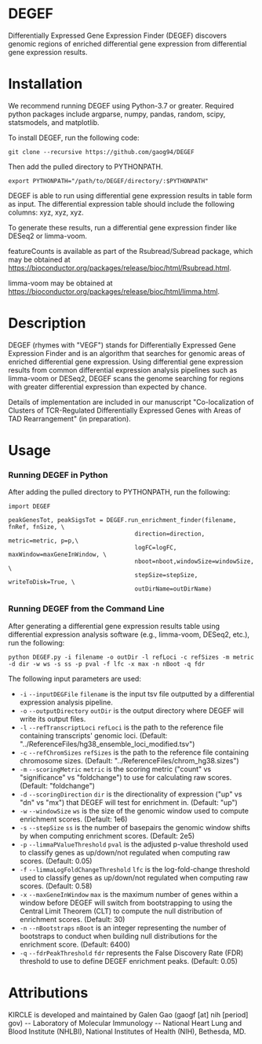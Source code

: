 # DEGEF
Differentially Expressed Gene Expression Finder (DEGEF) discovers genomic regions of enriched differential gene expression from differential gene expression results.

# Installation
We recommend running DEGEF using Python-3.7 or greater. Required python packages include argparse, numpy, pandas, random, scipy, statsmodels, and matplotlib.

To install DEGEF, run the following code:

```
git clone --recursive https://github.com/gaog94/DEGEF
```

Then add the pulled directory to PYTHONPATH.

```
export PYTHONPATH="/path/to/DEGEF/directory/:$PYTHONPATH"
```


DEGEF is able to run using differential gene expression results in  table form as input. The differential expression table should include the following columns: xyz, xyz, xyz.

To generate these results, run a differential gene expression finder like DESeq2 or limma-voom.

featureCounts is available as part of the Rsubread/Subread package, which may be obtained at https://bioconductor.org/packages/release/bioc/html/Rsubread.html.

limma-voom may be obtained at https://bioconductor.org/packages/release/bioc/html/limma.html.

# Description
DEGEF (rhymes with "VEGF") stands for Differentially Expressed Gene Expression Finder and is an algorithm that searches for genomic areas of enriched differential gene expression. Using differential gene expression results from common differential expression analysis pipelines such as limma-voom or DESeq2, DEGEF scans the genome searching for regions with greater differential expression than expected by chance.

Details of implementation are included in our manuscript "Co-localization of Clusters of TCR-Regulated Differentially Expressed Genes with Areas of TAD Rearrangement" (in preparation).


# Usage

### Running DEGEF in Python

After adding the pulled directory to PYTHONPATH, run the following:

```
import DEGEF

peakGenesTot, peakSigsTot = DEGEF.run_enrichment_finder(filename, fnRef, fnSize, \
	                                direction=direction, metric=metric, p=p,\
	                                logFC=logFC, maxWindow=maxGeneInWindow, \
	                                nboot=nboot,windowSize=windowSize, \
	                                stepSize=stepSize, writeToDisk=True, \
	                                outDirName=outDirName)
```



### Running DEGEF from the Command Line
After generating a differential gene expression results table using differential expression analysis software (e.g., limma-voom, DESeq2, etc.), run the following:

```
python DEGEF.py -i filename -o outDir -l refLoci -c refSizes -m metric -d dir -w ws -s ss -p pval -f lfc -x max -n nBoot -q fdr
```
The following input parameters are used:
* ``-i`` ``--inputDEGFile`` ``filename`` is the input tsv file outputted by a differential expression analysis pipeline.
* ``-o`` ``--outputDirectory`` ``outDir`` is the output directory where DEGEF will write its output files.
* ``-l`` ``--refTranscriptLoci`` ``refLoci`` is the path to the reference file containing transcripts' genomic loci. (Default: "../ReferenceFiles/hg38_ensemble_loci_modified.tsv")
* ``-c`` ``--refChromSizes`` ``refSizes`` is the path to the reference file containing chromosome sizes. (Default: "../ReferenceFiles/chrom_hg38.sizes")
* ``-m`` ``--scoringMetric`` ``metric`` is the scoring metric ("count" vs "significance" vs "foldchange") to use for calculating raw scores. (Default: "foldchange")
* ``-d`` ``--scoringDirection`` ``dir`` is the directionality of expression ("up" vs "dn" vs "mx") that DEGEF will test for enrichment in. (Default: "up")
* ``-w`` ``--windowSize`` ``ws`` is the size of the genomic window used to compute enrichment scores. (Default: 1e6)
* ``-s`` ``--stepSize`` ``ss`` is the number of basepairs the genomic window shifts by when computing enrichment scores. (Default: 2e5)
* ``-p`` ``--limmaPValueThreshold`` ``pval`` is the adjusted p-value threshold used to classify genes as up/down/not regulated when computing raw scores. (Default: 0.05)
* ``-f`` ``--limmaLogFoldChangeThreshold`` ``lfc`` is the log-fold-change threshold used to classify genes as up/down/not regulated when computing raw scores. (Default: 0.58)
* ``-x`` ``--maxGeneInWindow`` ``max`` is the maximum number of genes within a window before DEGEF will switch from bootstrapping to using the Central Limit Theorem (CLT) to compute the null distribution of enrichment scores. (Default: 30)
* ``-n`` ``--nBootstraps`` ``nBoot`` is an integer representing the number of bootstraps to conduct when building null distributions for the enrichment score. (Default: 6400)
* ``-q`` ``--fdrPeakThreshold`` ``fdr`` represents the False Discovery Rate (FDR) threshold to use to define DEGEF enrichment peaks. (Default: 0.05)


<!--
### Running Differential Gene Expression Analysis and DEGEF from the Command Line
```
./DEGEF_wrapper.sh -i filename -o tag -l refLoci 
```

# Outputs
DEGEF generates a number of output files in the user-specified output directory:
* something.tsv
* somethingelse.txt
* parameters.txt
* Per Chromosome Plots
-->

# Attributions
KIRCLE is developed and maintained by Galen Gao (gaogf [at] nih [period] gov) -- Laboratory of Molecular Immunology -- National Heart Lung and Blood Institute (NHLBI), National Institutes of Health (NIH), Bethesda, MD.
